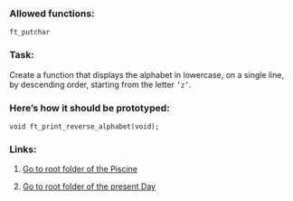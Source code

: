 ### Allowed functions:
`ft_putchar`

### Task:
Create a function that displays the alphabet in lowercase, on a single line, by
descending order, starting from the letter `’z’`.


### Here’s how it should be prototyped:
`void ft_print_reverse_alphabet(void);`

### Links:
1. [Go to root folder of the Piscine](https://github.com/Eyedropping/C/tree/master/Piscine_C_21_School)

1. [Go to root folder of the present Day](https://github.com/Eyedropping/C/tree/master/Piscine_C_21_School/Day02)